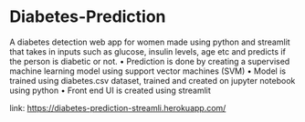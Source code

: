 # Diabetes-Prediction
                          
A diabetes detection web app for women made using python and streamlit that takes in inputs such as glucose, insulin levels, age etc and predicts if the person is diabetic or not.
•	Prediction is done by creating a supervised machine learning model using support vector machines (SVM)
•	Model is trained using diabetes.csv dataset, trained and created on jupyter notebook using python
•	Front end UI is created using streamlit

 link: https://diabetes-prediction-streamli.herokuapp.com/
